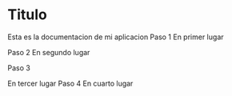 # Titulo
Esta es la documentacion de mi aplicacion
Paso 1
En primer lugar

Paso 2
En segundo lugar

Paso 3

En tercer lugar
Paso 4
En cuarto lugar
